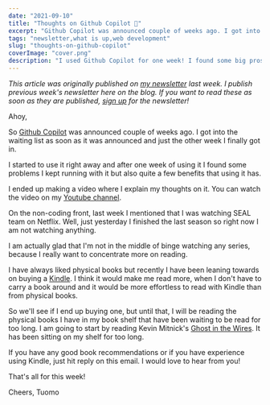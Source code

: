 ```yaml
---
date: "2021-09-10"
title: "Thoughts on Github Copilot 🤖"
excerpt: "Github Copilot was announced couple of weeks ago. I got into the waiting list as soon as it was announced and just the other week I finally got in! Here is my thoughts on Github Copilot after using it for one week."
tags: "newsletter,what is up,web development"
slug: "thoughts-on-github-copilot"
coverImage: "cover.png"
description: "I used Github Copilot for one week! I found some big pros and cons and in this article I tell you what they are."
---
```


_This article was originally published on [my newsletter](/newsletter) last week. I publish previous week's newsletter here on the blog. If you want to read these as soon as they are published, [sign up](/newsletter) for the newsletter!_

Ahoy,

So [Github Copilot](https://copilot.github.com/) was announced couple of weeks ago. I got into the waiting list as soon as it was announced and just the other week I finally got in.

I started to use it right away and after one week of using it I found some problems I kept running with it but also quite a few benefits that using it has.

I ended up making a video where I explain my thoughts on it. You can watch the video on my [Youtube channel](https://youtube.com/tuomokankaanpaa).

On the non-coding front, last week I mentioned that I was watching SEAL team on Netflix. Well, just yesterday I finished the last season so right now I am not watching anything.

I am actually glad that I'm not in the middle of binge watching any series, because I really want to concentrate more on reading.

I have always liked physical books but recently I have been leaning towards on buying a [Kindle](https://amzn.to/38X2GIJ). I think it would make me read more, when I don't have to carry a book around and it would be more effortless to read with Kindle than from physical books.

So we'll see if I end up buying one, but until that, I will be reading the physical books I have in my book shelf that have been waiting to be read for too long. I am going to start by reading Kevin Mitnick's [Ghost in the Wires](https://amzn.to/3yYLH3k). It has been sitting on my shelf for too long.

If you have any good book recommendations or if you have experience using Kindle, just hit reply on this email. I would love to hear from you!

That's all for this week!

Cheers,
Tuomo
